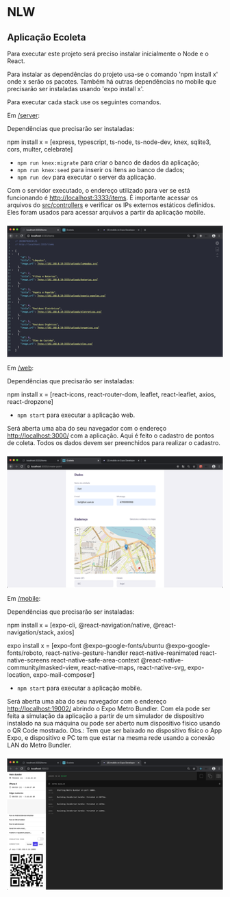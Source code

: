 # NLW

## Aplicação Ecoleta

Para executar este projeto será preciso instalar inicialmente o Node e o React.

Para instalar as dependências do projeto usa-se o comando 'npm install x' onde x serão os pacotes. Também há outras dependências 
no mobile que precisarão ser instaladas usando 'expo install x'.

Para executar cada stack use os seguintes comandos.

Em [/server](https://github.com/edjust/NLW/tree/master/server):

Dependências que precisarão ser instaladas: 

npm install x = [express, typescript, ts-node, ts-node-dev, knex, sqlite3, cors, multer, celebrate]

* ```npm run knex:migrate``` para criar o banco de dados da aplicação;
* ```npm run knex:seed``` para inserir os itens ao banco de dados;
* ```npm run dev``` para executar o server da aplicação.

Com o servidor executado, o endereço utilizado para ver se está funcionando é [http://localhost:3333/items](http://localhost:3333/items). 
É importante acessar os arquivos do [src/controllers](https://github.com/edjust/NLW/tree/master/server/src/controllers) e verificar 
os IPs externos estáticos definidos. Eles foram usados para acessar arquivos a partir da aplicação mobile.

![](https://github.com/edjust/NLW/blob/master/images/print/serverRunning.png)

Em [/web](https://github.com/edjust/NLW/tree/master/web):

Dependências que precisarão ser instaladas: 

npm install x = [react-icons, react-router-dom, leaflet, react-leaflet, axios, react-dropzone]

* ```npm start``` para executar a aplicação web.

Será aberta uma aba do seu navegador com o endereço [http://localhost:3000/](http://localhost:3000/) com a aplicação. 
Aqui é feito o cadastro de pontos de coleta. Todos os dados devem ser preenchidos para realizar o cadastro.

![](https://github.com/edjust/NLW/blob/master/images/print/webCadastro2.png)

Em [/mobile](https://github.com/edjust/NLW/tree/master/mobile):

Dependências que precisarão ser instaladas: 

npm install x = [expo-cli, @react-navigation/native, @react-navigation/stack, axios]

expo install x = [expo-font @expo-google-fonts/ubuntu @expo-google-fonts/roboto, react-native-gesture-handler react-native-reanimated react-native-screens react-native-safe-area-context @react-native-community/masked-view, 
react-native-maps, react-native-svg, expo-location, expo-mail-composer]

* ```npm start``` para executar a aplicação mobile.

Será aberta uma aba do seu navegador com o endereço [http://localhost:19002/](http://localhost:19002/) abrindo o Expo Metro Bundler. 
Com ela pode ser feita a simulação da aplicação a partir de um simulador de dispositivo instalado na sua máquina ou pode ser aberto num 
dispositivo físico usando o QR Code mostrado. Obs.: Tem que ser baixado no dispositivo físico o App Expo, e dispositivo e PC tem que estar 
na mesma rede usando a conexão LAN do Metro Bundler.

![](https://github.com/edjust/NLW/blob/master/images/print/metroBundler.png)
